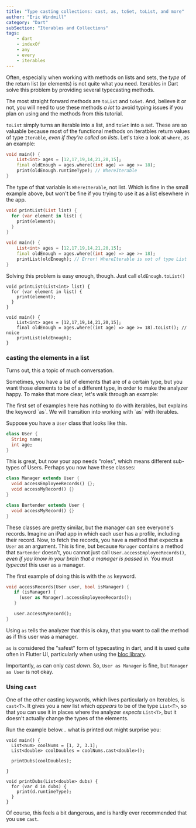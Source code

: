 ```yaml
---
title: "Type casting collections: cast, as, toSet, toList, and more"
author: "Eric Windmill"
category: "Dart"
subSection: "Iterables and Collections"
tags:
    - dart
    - indexOf
    - any
    - every
    - iterables
---
```


Often, especially when working with methods on lists and sets, the _type_ of the return list (or elements) is not quite what you need. Iterables in Dart solve this problem by providing several typecasting methods.

The most straight forward methods are `toList` and `toSet`. And, believe it or not, you will need to use these methods _a lot_ to avoid typing issues if you plan on using and the methods from this tutorial. 

`toList` simply turns an iterable into a list, and `toSet` into a set. These are so valuable because most of the functional methods on iteratbles return values of type `Iterable`, _even if they're called on lists_. Let's take a look at `where`, as an example:

```dart
void main() {
    List<int> ages = [12,17,19,14,21,20,15];
    final oldEnough = ages.where((int age) => age >= 18);
    print(oldEnough.runtimeType); // WhereIterable
}
```

The type of that variable is `WhereIterable`, not list. Which is fine in the small example above, but won't be fine if you trying to use it as a list elsewhere in the app.

```dart
void printList(List list) {
  for (var element in list) {
    print(element);
  }
}

void main() {
    List<int> ages = [12,17,19,14,21,20,15];
    final oldEnough = ages.where((int age) => age >= 18);
    printList(oldEnough); // Error! WhereIterable is not of type List
}
```

Solving this problem is easy enough, though. Just call `oldEnough.toList()`


```run-dartpad:theme-light:run-false:split-60
void printList(List<int> list) {
  for (var element in list) {
    print(element);
  }
}

void main() {
    List<int> ages = [12,17,19,14,21,20,15];
    final oldEnough = ages.where((int age) => age >= 18).toList(); // noice
    printList(oldEnough); 
}
```

### casting the elements in a list

Turns out, this a topic of much conversation. 

Sometimes, you have a list of elements that are of a certain type, but you want those elements to be of a different type, in order to make the analyzer happy. To make that more clear, let's walk through an example:

<div class="aside">
The first set of examples here has nothing to do with iterables, but explains the keyword `as`. We will transition into working with `as` with iterables.
</div>

Suppose you have a `User` class that looks like this.

```dart
class User {
  String name;
  int age;
}
```

This is great, but now your app needs "roles", which means different sub-types of Users. Perhaps you now have these classes:

```dart
class Manager extends User {
  void accessEmployeeRecords() {};
  void accessMyRecord() {}
}

class Bartender extends User {
  void accessMyRecord() {}
}
```

These classes are pretty similar, but the manager can see everyone's records. Imagine an iPad app in which each user has a profile, including their record. Now, to fetch the records, you have a method that expects a `User` as an argument. This is fine, but because `Manager` contains a method that `Bartender` doesn't, you cannot just call `User.accessEmployeeRecords()`, _even if you know in your brain that a manager is passed in_. You must _typecast_ this user as a manager. 

The first example of doing this is with the `as` keyword.

```dart 
void accessRecords(User user, bool isManager) {
   if (isManager) {
     (user as Manager).accessEmployeeeRecords();
   }

   user.accessMyRecord();
}
```

Using `as` tells the analyzer that this is okay, that you want to call the method as if this user was a manager.

`as` is considered the "safest" form of typecasting in dart, and it is used quite often in Flutter UI, particularly when using the [bloc library](https://pub.dev/packages/bloc).

Importantly, `as` can only cast _down_. So, `User as Manager` is fine, but `Manager as User` is not okay.

### Using `cast`

One of the other casting keywords, which lives particularly on Iterables, is `cast<T>`. It gives you a new list which _appears_ to be of the type `List<T>`, so that you can use it in places where the analyzer _expects_ `List<T>`, but it doesn't actually change the types of the elements. 

Run the example below... what is printed out might surprise you:  

```run-dartpad:theme-light:run-false:split-60
void main() {
  List<num> coolNums = [1, 2, 3.1];
  List<double> coolDoubles = coolNums.cast<double>();
  
  printDubs(coolDoubles);
  
}

void printDubs(List<double> dubs) {
  for (var d in dubs) {
    print(d.runtimeType);
  }
}
```

   
Of course, this feels a bit dangerous, and is hardly ever recommended that you use `cast`.



